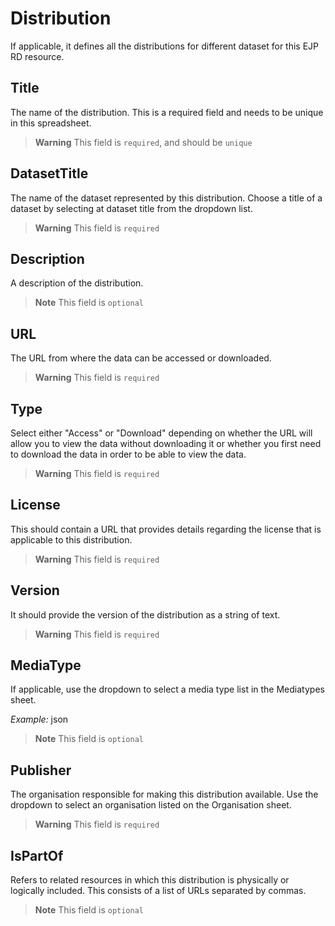 # Distribution
If applicable, it defines all the distributions for different dataset for this EJP RD resource.

## Title
The name of the distribution. This is a required field and needs to be unique in this spreadsheet.
> **Warning** This field is `required`, and should be `unique`

## DatasetTitle
The name of the dataset represented by this distribution. Choose a title of a dataset by selecting at dataset title from the 
dropdown list.
> **Warning** This field is `required`

## Description
A description of the distribution.
> **Note** This field is `optional`

## URL
The URL from where the data can be accessed or downloaded.
> **Warning** This field is `required`

## Type
Select either "Access" or "Download" depending on whether the URL will allow you to view the data without downloading it 
or whether you first need to download the data in order to be able to view the data.
> **Warning** This field is `required`

## License
This should contain a URL that provides details regarding the license that is applicable to this distribution.
> **Warning** This field is `required`

## Version
It should provide the version of the distribution as a string of text.
> **Warning** This field is `required`

## MediaType
If applicable, use the dropdown to select a media type list in the Mediatypes sheet. 

*Example:*
json
> **Note** This field is `optional`

## Publisher
The organisation responsible for making this distribution available. Use the dropdown to select an organisation listed
on the Organisation sheet.
> **Warning** This field is `required`

## IsPartOf
Refers to related resources in which this distribution is physically or logically included. This consists of a list of URLs
separated by commas.
> **Note** This field is `optional`
